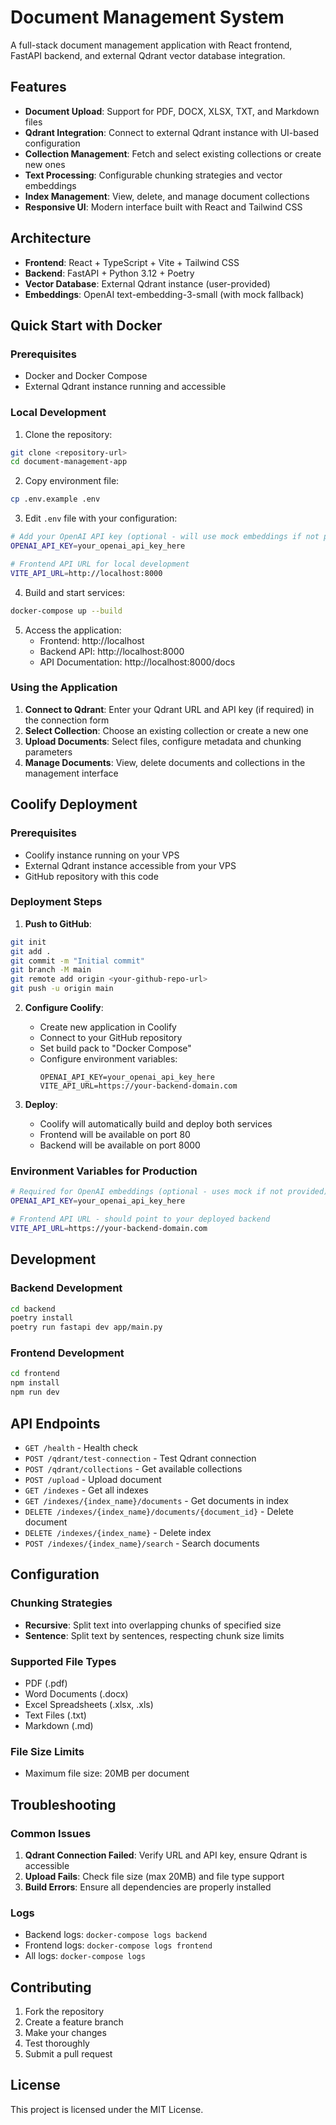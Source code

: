 # Document Management System

A full-stack document management application with React frontend, FastAPI backend, and external Qdrant vector database integration.

## Features

- **Document Upload**: Support for PDF, DOCX, XLSX, TXT, and Markdown files
- **Qdrant Integration**: Connect to external Qdrant instance with UI-based configuration
- **Collection Management**: Fetch and select existing collections or create new ones
- **Text Processing**: Configurable chunking strategies and vector embeddings
- **Index Management**: View, delete, and manage document collections
- **Responsive UI**: Modern interface built with React and Tailwind CSS

## Architecture

- **Frontend**: React + TypeScript + Vite + Tailwind CSS
- **Backend**: FastAPI + Python 3.12 + Poetry
- **Vector Database**: External Qdrant instance (user-provided)
- **Embeddings**: OpenAI text-embedding-3-small (with mock fallback)

## Quick Start with Docker

### Prerequisites

- Docker and Docker Compose
- External Qdrant instance running and accessible

### Local Development

1. Clone the repository:
```bash
git clone <repository-url>
cd document-management-app
```

2. Copy environment file:
```bash
cp .env.example .env
```

3. Edit `.env` file with your configuration:
```bash
# Add your OpenAI API key (optional - will use mock embeddings if not provided)
OPENAI_API_KEY=your_openai_api_key_here

# Frontend API URL for local development
VITE_API_URL=http://localhost:8000
```

4. Build and start services:
```bash
docker-compose up --build
```

5. Access the application:
   - Frontend: http://localhost
   - Backend API: http://localhost:8000
   - API Documentation: http://localhost:8000/docs

### Using the Application

1. **Connect to Qdrant**: Enter your Qdrant URL and API key (if required) in the connection form
2. **Select Collection**: Choose an existing collection or create a new one
3. **Upload Documents**: Select files, configure metadata and chunking parameters
4. **Manage Documents**: View, delete documents and collections in the management interface

## Coolify Deployment

### Prerequisites

- Coolify instance running on your VPS
- External Qdrant instance accessible from your VPS
- GitHub repository with this code

### Deployment Steps

1. **Push to GitHub**:
```bash
git init
git add .
git commit -m "Initial commit"
git branch -M main
git remote add origin <your-github-repo-url>
git push -u origin main
```

2. **Configure Coolify**:
   - Create new application in Coolify
   - Connect to your GitHub repository
   - Set build pack to "Docker Compose"
   - Configure environment variables:
     ```
     OPENAI_API_KEY=your_openai_api_key_here
     VITE_API_URL=https://your-backend-domain.com
     ```

3. **Deploy**:
   - Coolify will automatically build and deploy both services
   - Frontend will be available on port 80
   - Backend will be available on port 8000

### Environment Variables for Production

```bash
# Required for OpenAI embeddings (optional - uses mock if not provided)
OPENAI_API_KEY=your_openai_api_key_here

# Frontend API URL - should point to your deployed backend
VITE_API_URL=https://your-backend-domain.com
```

## Development

### Backend Development

```bash
cd backend
poetry install
poetry run fastapi dev app/main.py
```

### Frontend Development

```bash
cd frontend
npm install
npm run dev
```

## API Endpoints

- `GET /health` - Health check
- `POST /qdrant/test-connection` - Test Qdrant connection
- `POST /qdrant/collections` - Get available collections
- `POST /upload` - Upload document
- `GET /indexes` - Get all indexes
- `GET /indexes/{index_name}/documents` - Get documents in index
- `DELETE /indexes/{index_name}/documents/{document_id}` - Delete document
- `DELETE /indexes/{index_name}` - Delete index
- `POST /indexes/{index_name}/search` - Search documents

## Configuration

### Chunking Strategies

- **Recursive**: Split text into overlapping chunks of specified size
- **Sentence**: Split text by sentences, respecting chunk size limits

### Supported File Types

- PDF (.pdf)
- Word Documents (.docx)
- Excel Spreadsheets (.xlsx, .xls)
- Text Files (.txt)
- Markdown (.md)

### File Size Limits

- Maximum file size: 20MB per document

## Troubleshooting

### Common Issues

1. **Qdrant Connection Failed**: Verify URL and API key, ensure Qdrant is accessible
2. **Upload Fails**: Check file size (max 20MB) and file type support
3. **Build Errors**: Ensure all dependencies are properly installed

### Logs

- Backend logs: `docker-compose logs backend`
- Frontend logs: `docker-compose logs frontend`
- All logs: `docker-compose logs`

## Contributing

1. Fork the repository
2. Create a feature branch
3. Make your changes
4. Test thoroughly
5. Submit a pull request

## License

This project is licensed under the MIT License.
